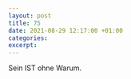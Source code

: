 ```yaml
---
layout: post
title: 75
date: 2021-08-29 12:17:00 +01:00
categories: 
excerpt: 
---
```


Sein IST ohne Warum.
